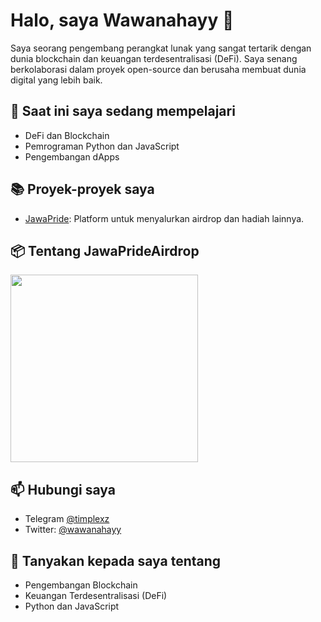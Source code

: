 # Halo, saya Wawanahayy 👋

Saya seorang pengembang perangkat lunak yang sangat tertarik dengan dunia blockchain dan keuangan terdesentralisasi (DeFi). Saya senang berkolaborasi dalam proyek open-source dan berusaha membuat dunia digital yang lebih baik.

## 🌱 Saat ini saya sedang mempelajari
- DeFi dan Blockchain
- Pemrograman Python dan JavaScript
- Pengembangan dApps

## 📚 Proyek-proyek saya
- [JawaPride](https://github.com/Wawanahayy/JawaPride): Platform untuk menyalurkan airdrop dan hadiah lainnya.
## 📦 Tentang JawaPrideAirdrop
<img src="https://raw.githubusercontent.com/Wawanahayy/JawaPrideAirdrop/refs/heads/main/README.md" width="300"/>




## 📫 Hubungi saya
- Telegram [@timplexz](t.me://timplexz)
- Twitter: [@wawanahayy](https://twitter.com/wawanahayy)


## 💬 Tanyakan kepada saya tentang
- Pengembangan Blockchain
- Keuangan Terdesentralisasi (DeFi)
- Python dan JavaScript
